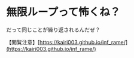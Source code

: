 # 無限ループって怖くね？

だって同じことが繰り返されるんだぜ？

【閲覧注意】[https://kairi003.github.io/inf_rame/](https://kairi003.github.io/inf_rame/)
